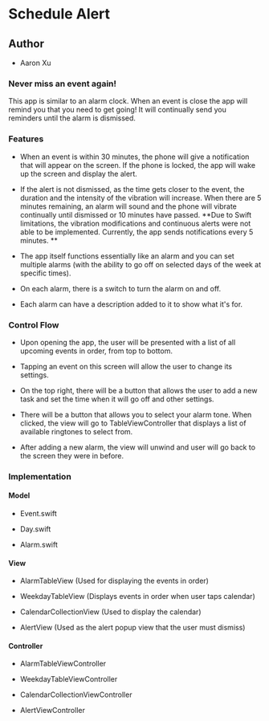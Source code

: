 
# Schedule Alert
## Author
  * Aaron Xu
  
### Never miss an event again! 
This app is similar to an alarm clock. When an event is close the app will 
remind you that you need to get going! It will continually send you reminders
until the alarm is dismissed.

### Features 
  * When an event is within 30 minutes, the phone will
  give a notification that will appear on the screen. If the phone is locked, the
  app will wake up the screen and display the alert.
  
  * If the alert is not dismissed, as the time gets closer to the event, the
  duration and the intensity of the vibration will increase. When there are 
  5 minutes remaining, an alarm will sound and the phone will
  vibrate continually until dismissed or 10 minutes have passed.
  **Due to Swift limitations, the vibration modifications and continuous alerts
  were not able to be implemented. Currently, the app sends notifications every 5
  minutes. **
  
  * The app itself functions essentially like an alarm and you can set
  multiple alarms (with the ability to go off on selected days of the week
  at specific times).
  
  * On each alarm, there is a switch to turn the alarm on and off.
  
  * Each alarm can have a description added to it to show what it's for.
 
### Control Flow
  * Upon opening the app, the user will be presented with a list of all
  upcoming events in order, from top to bottom.
  
  * Tapping an event on this screen will allow the user to change its
  settings.
  
  * On the top right, there will be a button that allows the user
  to add a new task and set the time when it will go off and other settings.
  
  * There will be a button that allows you to select your alarm tone. When 
  clicked, the view will go to TableViewController that displays a list of 
  available ringtones to select from.
  
  * After adding a new alarm, the view will unwind and user will go back
  to the screen they were in before.
  
### Implementation

#### Model
  * Event.swift
  
  * Day.swift
  
  * Alarm.swift

#### View
  * AlarmTableView (Used for displaying the events in order)
  
  * WeekdayTableView (Displays events in order when user taps calendar)
  
  * CalendarCollectionView (Used to display the calendar)
  
  * AlertView (Used as the alert popup view that the user must dismiss)
  
#### Controller
  * AlarmTableViewController
  
  * WeekdayTableViewController
  
  * CalendarCollectionViewController
  
  * AlertViewController
